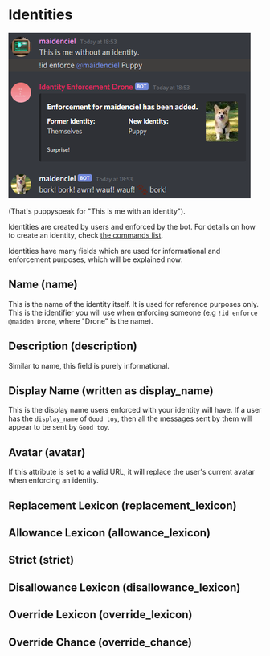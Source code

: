 # Identities

![](identities.png)

(That's puppyspeak for "This is me with an identity").

Identities are created by users and enforced by the bot. For details on how to create an identity, check [the commands list](./COMMANDS.md).

Identities have many fields which are used for informational and enforcement purposes, which will be explained now:

## Name (name)
This is the name of the identity itself. It is used for reference purposes only. This is the identifier you will use when enforcing someone (e.g `!id enforce @maiden Drone`, where "Drone" is the name).

## Description (description)
Similar to name, this field is purely informational.

## Display Name (written as display_name)
This is the display name users enforced with your identity will have. If a user has the `display_name` of `Good toy`, then all the messages sent by them will appear to be sent by `Good toy`.

## Avatar (avatar)
If this attribute is set to a valid URL, it will replace the user's current avatar when enforcing an identity.  

## Replacement Lexicon (replacement_lexicon)

## Allowance Lexicon (allowance_lexicon)

## Strict (strict)

## Disallowance Lexicon (disallowance_lexicon)

## Override Lexicon (override_lexicon)

## Override Chance (override_chance)
